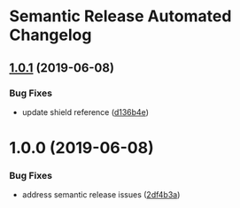 # Semantic Release Automated Changelog

## [1.0.1](https://github.com/AlaskaAirlines/OrionStatelessComponents__docs/compare/v1.0.0...v1.0.1) (2019-06-08)


### Bug Fixes

* update shield reference ([d136b4e](https://github.com/AlaskaAirlines/OrionStatelessComponents__docs/commit/d136b4e))

# 1.0.0 (2019-06-08)


### Bug Fixes

* address semantic release issues ([2df4b3a](https://github.com/AlaskaAirlines/OrionStatelessComponents__docs/commit/2df4b3a))

